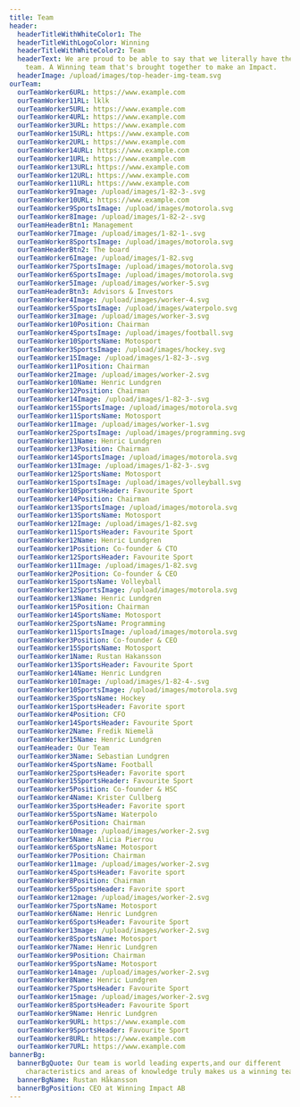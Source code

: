 ```yaml
---
title: Team
header:
  headerTitleWithWhiteColor1: The
  headerTitleWithLogoColor: Winning
  headerTitleWithWhiteColor2: Team
  headerText: We are proud to be able to say that we literally have the greatest
    team. A Winning team that's brought together to make an Impact.
  headerImage: /upload/images/top-header-img-team.svg
ourTeam:
  ourTeamWorker6URL: https://www.example.com
  ourTeamWorker11RL: lklk
  ourTeamWorker5URL: https://www.example.com
  ourTeamWorker4URL: https://www.example.com
  ourTeamWorker3URL: https://www.example.com
  ourTeamWorker15URL: https://www.example.com
  ourTeamWorker2URL: https://www.example.com
  ourTeamWorker14URL: https://www.example.com
  ourTeamWorker1URL: https://www.example.com
  ourTeamWorker13URL: https://www.example.com
  ourTeamWorker12URL: https://www.example.com
  ourTeamWorker11URL: https://www.example.com
  ourTeamWorker9Image: /upload/images/1-82-3-.svg
  ourTeamWorker10URL: https://www.example.com
  ourTeamWorker9SportsImage: /upload/images/motorola.svg
  ourTeamWorker8Image: /upload/images/1-82-2-.svg
  ourTeamHeaderBtn1: Management
  ourTeamWorker7Image: /upload/images/1-82-1-.svg
  ourTeamWorker8SportsImage: /upload/images/motorola.svg
  ourTeamHeaderBtn2: The board
  ourTeamWorker6Image: /upload/images/1-82.svg
  ourTeamWorker7SportsImage: /upload/images/motorola.svg
  ourTeamWorker6SportsImage: /upload/images/motorola.svg
  ourTeamWorker5Image: /upload/images/worker-5.svg
  ourTeamHeaderBtn3: Advisors & Investors
  ourTeamWorker4Image: /upload/images/worker-4.svg
  ourTeamWorker5SportsImage: /upload/images/waterpolo.svg
  ourTeamWorker3Image: /upload/images/worker-3.svg
  ourTeamWorker10Position: Chairman
  ourTeamWorker4SportsImage: /upload/images/football.svg
  ourTeamWorker10SportsName: Motosport
  ourTeamWorker3SportsImage: /upload/images/hockey.svg
  ourTeamWorker15Image: /upload/images/1-82-3-.svg
  ourTeamWorker11Position: Chairman
  ourTeamWorker2Image: /upload/images/worker-2.svg
  ourTeamWorker10Name: Henric Lundgren
  ourTeamWorker12Position: Chairman
  ourTeamWorker14Image: /upload/images/1-82-3-.svg
  ourTeamWorker15SportsImage: /upload/images/motorola.svg
  ourTeamWorker11SportsName: Motosport
  ourTeamWorker1Image: /upload/images/worker-1.svg
  ourTeamWorker2SportsImage: /upload/images/programming.svg
  ourTeamWorker11Name: Henric Lundgren
  ourTeamWorker13Position: Chairman
  ourTeamWorker14SportsImage: /upload/images/motorola.svg
  ourTeamWorker13Image: /upload/images/1-82-3-.svg
  ourTeamWorker12SportsName: Motosport
  ourTeamWorker1SportsImage: /upload/images/volleyball.svg
  ourTeamWorker10SportsHeader: Favourite Sport
  ourTeamWorker14Position: Chairman
  ourTeamWorker13SportsImage: /upload/images/motorola.svg
  ourTeamWorker13SportsName: Motosport
  ourTeamWorker12Image: /upload/images/1-82.svg
  ourTeamWorker11SportsHeader: Favourite Sport
  ourTeamWorker12Name: Henric Lundgren
  ourTeamWorker1Position: Co-founder & CTO
  ourTeamWorker12SportsHeader: Favourite Sport
  ourTeamWorker11Image: /upload/images/1-82.svg
  ourTeamWorker2Position: Co-founder & CEO
  ourTeamWorker1SportsName: Volleyball
  ourTeamWorker12SportsImage: /upload/images/motorola.svg
  ourTeamWorker13Name: Henric Lundgren
  ourTeamWorker15Position: Chairman
  ourTeamWorker14SportsName: Motosport
  ourTeamWorker2SportsName: Programming
  ourTeamWorker11SportsImage: /upload/images/motorola.svg
  ourTeamWorker3Position: Co-founder & CEO
  ourTeamWorker15SportsName: Motosport
  ourTeamWorker1Name: Rustan Hakansson
  ourTeamWorker13SportsHeader: Favourite Sport
  ourTeamWorker14Name: Henric Lundgren
  ourTeamWorker10Image: /upload/images/1-82-4-.svg
  ourTeamWorker10SportsImage: /upload/images/motorola.svg
  ourTeamWorker3SportsName: Hockey
  ourTeamWorker1SportsHeader: Favorite sport
  ourTeamWorker4Position: CFO
  ourTeamWorker14SportsHeader: Favourite Sport
  ourTeamWorker2Name: Fredik Niemelä
  ourTeamWorker15Name: Henric Lundgren
  ourTeamHeader: Our Team
  ourTeamWorker3Name: Sebastian Lundgren
  ourTeamWorker4SportsName: Football
  ourTeamWorker2SportsHeader: Favorite sport
  ourTeamWorker15SportsHeader: Favourite Sport
  ourTeamWorker5Position: Co-founder & HSC
  ourTeamWorker4Name: Krister Cullberg
  ourTeamWorker3SportsHeader: Favorite sport
  ourTeamWorker5SportsName: Waterpolo
  ourTeamWorker6Position: Chairman
  ourTeamWorker10mage: /upload/images/worker-2.svg
  ourTeamWorker5Name: Alicia Pierrou
  ourTeamWorker6SportsName: Motosport
  ourTeamWorker7Position: Chairman
  ourTeamWorker11mage: /upload/images/worker-2.svg
  ourTeamWorker4SportsHeader: Favorite sport
  ourTeamWorker8Position: Chairman
  ourTeamWorker5SportsHeader: Favorite sport
  ourTeamWorker12mage: /upload/images/worker-2.svg
  ourTeamWorker7SportsName: Motosport
  ourTeamWorker6Name: Henric Lundgren
  ourTeamWorker6SportsHeader: Favourite Sport
  ourTeamWorker13mage: /upload/images/worker-2.svg
  ourTeamWorker8SportsName: Motosport
  ourTeamWorker7Name: Henric Lundgren
  ourTeamWorker9Position: Chairman
  ourTeamWorker9SportsName: Motosport
  ourTeamWorker14mage: /upload/images/worker-2.svg
  ourTeamWorker8Name: Henric Lundgren
  ourTeamWorker7SportsHeader: Favourite Sport
  ourTeamWorker15mage: /upload/images/worker-2.svg
  ourTeamWorker8SportsHeader: Favourite Sport
  ourTeamWorker9Name: Henric Lundgren
  ourTeamWorker9URL: https://www.example.com
  ourTeamWorker9SportsHeader: Favourite Sport
  ourTeamWorker8URL: https://www.example.com
  ourTeamWorker7URL: https://www.example.com
bannerBg:
  bannerBgQuote: Our team is world leading experts,and our different
    characteristics and areas of knowledge truly makes us a winning team
  bannerBgName: Rustan Håkansson
  bannerBgPosition: CEO at Winning Impact AB
---
```

